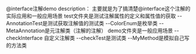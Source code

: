 @interface注解demo
description：
主要就是为了搞清楚@interface这个注解的实际应用和一般应用场景
test文件夹是测试注解属性的定义和属性值的获取
--AnnotationTest是测试获取注解值的测试类
--ColorEnum是枚举类
--MetaAnnotation是元注解类（注解的注解）
demo文件夹是一般应用场景
--checkInterface 自定义注解类
--checkTest是测试类
--MyMethod是模拟自己写的方法类




